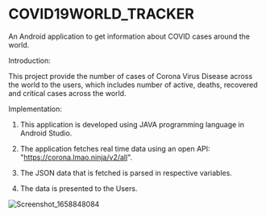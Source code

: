 # COVID19WORLD_TRACKER

An Android application to get information about COVID cases around the world.

Introduction:

This project provide the number of cases of Corona Virus Disease across the world
to the users, which includes number of active, deaths, recovered and critical cases 
across the world.

Implementation:

1. This application is developed using JAVA programming language in Android Studio.

2. The application fetches real time data using an open API: "https://corona.lmao.ninja/v2/all".

3. The JSON data that is fetched is parsed in respective variables.

4. The data is presented to the Users.

![Screenshot_1658848084](https://user-images.githubusercontent.com/67725379/184541941-5b7a4e5d-0c1a-4141-9105-f5a7ed6dbc2e.png)
